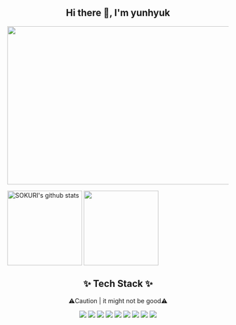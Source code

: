 <div align="center">

## Hi there 👋, I'm yunhyuk

<img src="https://user-images.githubusercontent.com/95832831/204812249-53917a5d-15b1-4779-a570-2c6fb1b75413.png" width="1000" height="360"/>
</div>

<a href="https://github.com/leeyunhyuk"><img align="center" style="height:170px" src="https://github-readme-stats.vercel.app/api?username=leeyunhyuk&show_icons=true&theme=nord&hide_border=true" alt="SOKURI's github stats" /></a>
<a href="https://github.com/leeyunhyuk"><img align="center" style="height:170px" src="https://github-readme-stats.vercel.app/api/top-langs/?username=leeyunhyuk&layout=compact&theme=tokyonight&hide_border=true" /></a> 
  
<div align="center">
  
## ✨ Tech Stack ✨
⚠️Caution | it might not be good⚠️
  
<img src="https://img.shields.io/badge/C++-00599C?style=flat-square&logo=Cplusplus&logoColor=white"/> <img src="https://img.shields.io/badge/C-A8B9CCC?style=flat-square&logo=C&logoColor=white"/> <img src="https://img.shields.io/badge/Golang-00ADD8?style=flat-square&logo=Go&logoColor=white"/> <img src="https://img.shields.io/badge/Vim-019733?style=flat-square&logo=Vim&logoColor=white"/> <img src="https://img.shields.io/badge/Git-F05032?style=flat-square&logo=Git&logoColor=white"/> <img src="https://img.shields.io/badge/CentOS-262577?style=flat-square&logo=CentOS&logoColor=white"/> <img src="https://img.shields.io/badge/Linux-F8C517?style=flat-square&logo=Linux&logoColor=white"/> <img src="https://img.shields.io/badge/NGINX-009639?style=flat-square&logo=NGINX&logoColor=white"/> <img src="https://img.shields.io/badge/MySQL-4479A1?style=flat-square&logo=MySQL&logoColor=white"/>

</div>
